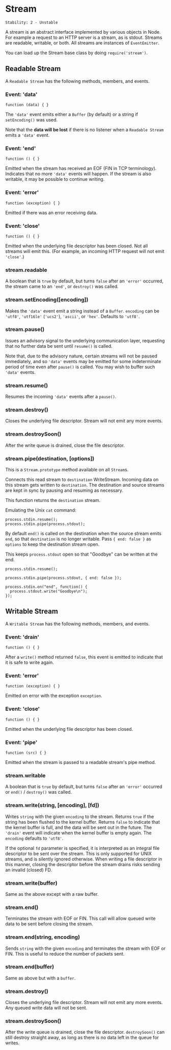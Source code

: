 # Stream

    Stability: 2 - Unstable

A stream is an abstract interface implemented by various objects in Node.
For example a request to an HTTP server is a stream, as is stdout. Streams
are readable, writable, or both. All streams are instances of `EventEmitter`.

You can load up the Stream base class by doing `require('stream')`.

## Readable Stream

<!--type=class-->

A `Readable Stream` has the following methods, members, and events.

### Event: 'data'

`function (data) { }`

The `'data'` event emits either a `Buffer` (by default) or a string if
`setEncoding()` was used.

Note that the __data will be lost__ if there is no listener when a
`Readable Stream` emits a `'data'` event.

### Event: 'end'

`function () { }`

Emitted when the stream has received an EOF (FIN in TCP terminology).
Indicates that no more `'data'` events will happen. If the stream is also
writable, it may be possible to continue writing.

### Event: 'error'

`function (exception) { }`

Emitted if there was an error receiving data.

### Event: 'close'

`function () { }`

Emitted when the underlying file descriptor has been closed. Not all streams
will emit this.  (For example, an incoming HTTP request will not emit
`'close'`.)

### stream.readable

A boolean that is `true` by default, but turns `false` after an `'error'`
occurred, the stream came to an `'end'`, or `destroy()` was called.

### stream.setEncoding([encoding])

Makes the `'data'` event emit a string instead of a `Buffer`. `encoding` can be
`'utf8'`, `'utf16le'` (`'ucs2'`), `'ascii'`, or `'hex'`. Defaults to `'utf8'`.

### stream.pause()

Issues an advisory signal to the underlying communication layer, requesting
that no further data be sent until `resume()` is called.

Note that, due to the advisory nature, certain streams will not be paused
immediately, and so `'data'` events may be emitted for some indeterminate
period of time even after `pause()` is called. You may wish to buffer such
`'data'` events.

### stream.resume()

Resumes the incoming `'data'` events after a `pause()`.

### stream.destroy()

Closes the underlying file descriptor. Stream will not emit any more events.


### stream.destroySoon()

After the write queue is drained, close the file descriptor.

### stream.pipe(destination, [options])

This is a `Stream.prototype` method available on all `Stream`s.

Connects this read stream to `destination` WriteStream. Incoming
data on this stream gets written to `destination`. The destination and source
streams are kept in sync by pausing and resuming as necessary.

This function returns the `destination` stream.

Emulating the Unix `cat` command:

    process.stdin.resume();
    process.stdin.pipe(process.stdout);


By default `end()` is called on the destination when the source stream emits
`end`, so that `destination` is no longer writable. Pass `{ end: false }` as
`options` to keep the destination stream open.

This keeps `process.stdout` open so that "Goodbye" can be written at the end.

    process.stdin.resume();

    process.stdin.pipe(process.stdout, { end: false });

    process.stdin.on("end", function() {
      process.stdout.write("Goodbye\n");
    });


## Writable Stream

<!--type=class-->

A `Writable Stream` has the following methods, members, and events.

### Event: 'drain'

`function () { }`

After a `write()` method returned `false`, this event is emitted to
indicate that it is safe to write again.

### Event: 'error'

`function (exception) { }`

Emitted on error with the exception `exception`.

### Event: 'close'

`function () { }`

Emitted when the underlying file descriptor has been closed.

### Event: 'pipe'

`function (src) { }`

Emitted when the stream is passed to a readable stream's pipe method.

### stream.writable

A boolean that is `true` by default, but turns `false` after an `'error'`
occurred or `end()` / `destroy()` was called.

### stream.write(string, [encoding], [fd])

Writes `string` with the given `encoding` to the stream.  Returns `true` if
the string has been flushed to the kernel buffer.  Returns `false` to
indicate that the kernel buffer is full, and the data will be sent out in
the future. The `'drain'` event will indicate when the kernel buffer is
empty again. The `encoding` defaults to `'utf8'`.

If the optional `fd` parameter is specified, it is interpreted as an integral
file descriptor to be sent over the stream. This is only supported for UNIX
streams, and is silently ignored otherwise. When writing a file descriptor in
this manner, closing the descriptor before the stream drains risks sending an
invalid (closed) FD.

### stream.write(buffer)

Same as the above except with a raw buffer.

### stream.end()

Terminates the stream with EOF or FIN.
This call will allow queued write data to be sent before closing the stream.

### stream.end(string, encoding)

Sends `string` with the given `encoding` and terminates the stream with EOF
or FIN. This is useful to reduce the number of packets sent.

### stream.end(buffer)

Same as above but with a `buffer`.

### stream.destroy()

Closes the underlying file descriptor. Stream will not emit any more events.
Any queued write data will not be sent.

### stream.destroySoon()

After the write queue is drained, close the file descriptor. `destroySoon()`
can still destroy straight away, as long as there is no data left in the queue
for writes.
